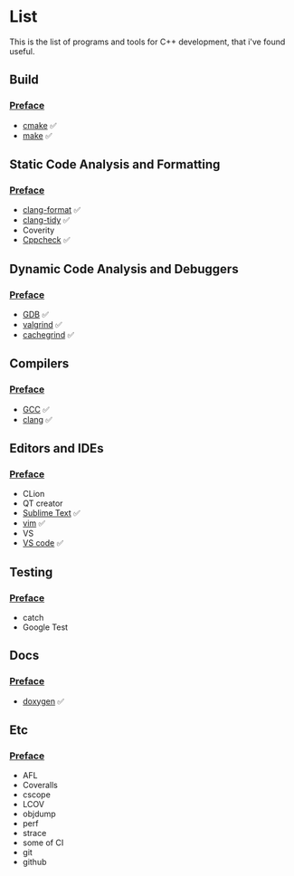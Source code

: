 # List
This is the list of programs and tools for C++ development, 
that i've found useful.

## Build

### [Preface](build/README.md)

- [cmake](build/CMake.md) :white_check_mark:
- [make](build/make.md) :white_check_mark:

## Static Code Analysis and Formatting

### [Preface](static-analysis/README.md)

- [clang-format](static-analysis/clang-format.md) :white_check_mark:
- [clang-tidy](static-analysis/clang-tidy.md) :white_check_mark:
- Coverity
- [Cppcheck](static-analysis/cppcheck.md) :white_check_mark:

## Dynamic Code Analysis and Debuggers

### [Preface](dynamic-analysis/README.md)

- [GDB](dynamic-analysis/gdb.md) :white_check_mark:
- [valgrind](dynamic-analysis/valgrind.md) :white_check_mark:
- [cachegrind](dynamic-analysis/cachegrind.md) :white_check_mark:

## Compilers

### [Preface](compilers/README.md)

- [GCC](compilers/gcc.md) :white_check_mark:
- [clang](compilers/clang.md) :white_check_mark:

## Editors and IDEs

### [Preface](editors-ides/README.md)

- CLion
- QT creator
- [Sublime Text](editors-ides/sublime.md) :white_check_mark:
- [vim](editors-ides/vim.md) :white_check_mark:
- VS
- [VS code](editors-ides/vscode.md) :white_check_mark:

## Testing

### [Preface](testing/README.md)

- catch
- Google Test

## Docs

### [Preface](docs/README.md)

- [doxygen](docs/doxygen.md) :white_check_mark: 

## Etc

### [Preface](etc/README.md)

- AFL
- Coveralls
- cscope
- LCOV
- objdump
- perf
- strace
- some of CI
- git
- github
